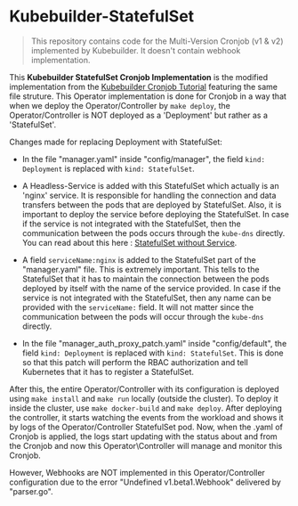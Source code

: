 # Kubebuilder-StatefulSet

> This repository contains code for the Multi-Version Cronjob (v1 & v2) implemented by Kubebuilder. It doesn't contain webhook implementation.

This **Kubebuilder StatefulSet Cronjob Implementation** is the modified implementation from the [Kubebuilder Cronjob Tutorial](https://book.kubebuilder.io/cronjob-tutorial/cronjob-tutorial.html) featuring the same file struture. This Operator implementation is done for Cronjob in a way that when we deploy the Operator/Controller by `make deploy`, the Operator/Controller is NOT deployed as a 'Deployment' but rather as a 'StatefulSet'.

Changes made for replacing Deployment with StatefulSet:

* In the file "manager.yaml" inside "config/manager", the field `kind: Deployment` is replaced with `kind: StatefulSet`.
* A Headless-Service is added with this StatefulSet which actually is an 'nginx' service. It is responsible for handling the connection and data transfers between the pods that are deployed by StatefulSet. Also, it is important to deploy the service before deploying the StatefulSet. In case if the service is not integrated with the StatefulSet, then the communication between the pods occurs through the `kube-dns` directly. You can read about this here : [StatefulSet without Service](https://github.com/kubernetes/kubernetes/issues/69608#issuecomment-558813230).

* A field `serviceName:nginx` is added to the StatefulSet part of the "manager.yaml" file. This is extremely important. This tells to the StatefulSet that it has to maintain the connection between the pods deployed by itself with the name of the service provided. In case if the service is not integrated with the StatefulSet, then any name can be provided with the `serviceName:` field. It will not matter since the communication between the pods will occur through the `kube-dns` directly.
* In the file "manager_auth_proxy_patch.yaml" inside "config/default", the field `kind: Deployment` is replaced with `kind: StatefulSet`. This is done so that this patch will perform the RBAC authorization and tell Kubernetes that it has to register a StatefulSet.

After this, the entire Operator/Controller with its configuration is deployed using `make install` and `make run` locally (outside the cluster). To deploy it inside the cluster, use `make docker-build` and `make deploy`. After deploying the controller, it starts watching the events from the workload and shows it by logs of the Operator/Controller StatefulSet pod. Now, when the .yaml of Cronjob is applied, the logs start updating with the status about and from the Cronjob and now this Operator\Controller will manage and monitor this Cronjob.

However, Webhooks are NOT implemented in this Operator/Controller configuration due to the error "Undefined v1.beta1.Webhook" delivered by "parser.go".
